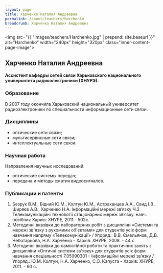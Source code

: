 ```yaml
---
layout: page
title: Харченко Наталия Андреевна
permalink: /about/teachers/Harchenko
breadcrumb: Харченко Наталия Андреевна
---
```

<img src="{{ "images/teachers/Harchenko.jpg" | prepend: site.baseurl }}" alt="Harchenko" width="240px" height="320px" class="inner-content-page-image">

## Харченко Наталия Андреевна

#### Ассистент кафедры сетей связи Харьковского национального университета радиоэлектроники (ХНУРЭ).

### Образование

В 2007 году окончила Харьковский национальный университет радиоэлектроники по специальности информационные сети связи. 

### Дисциплины

- оптические сети связи;
- мультисервисные сети связи;
- интеллектуальные сети связи.

### Научная работа

Направления научных исследований:

- оптические системы передач;
- передача и методы сжатия видеосигналов.

### Публикации и патенты

1. Безрук В.М., Бідний Ю.М., Колтун Ю.М., Астраханцев А.А., Свид І.В., Ширяєв А.В., Харченко Н.А. Інформаційні мережі зв’язку Ч.2 Телекомунікаційні технології стаціонарних мереж зв’язку. навч. посібник Харків: ХНУРЕ, 2011.- 502с.
2. Методичні вказівки до лабораторних робіт з дисципліни «Системи та мережі зв'язку з рухомими об'єктами» для студентів усіх форм навчання напряму «Телекомунікації» / Упоряд.: В.В. Ємельянов, Д.В. Чеботарьова, Н.А. Харченко - Харків: ХНУРЕ, 2008. - 44 с.
3. Методичні вказівки до самостійної роботи та практичних занять з дисципліни «Оптичні системи зв'язку» для студентів усіх форм навчання спеціальності 7.05090301 – Інформаційні мережі зв’язку / Упоряд.: Ю.М. Колтун, Н.А. Харченко, С.О. Капуста - Харків: ХНУРЕ, 2011. - 60 с.